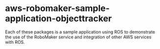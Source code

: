 # aws-robomaker-sample-application-objecttracker
Each of these packages is a sample application using ROS to demonstrate the use of the RoboMaker service and integration of other AWS services with ROS. 
